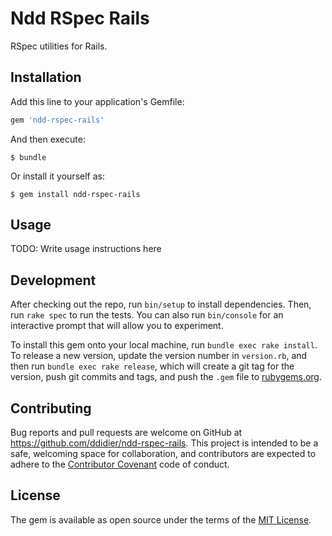 # Ndd RSpec Rails

RSpec utilities for Rails.

## Installation

Add this line to your application's Gemfile:

```ruby
gem 'ndd-rspec-rails'
```

And then execute:

    $ bundle

Or install it yourself as:

    $ gem install ndd-rspec-rails

## Usage

TODO: Write usage instructions here

## Development

After checking out the repo, run `bin/setup` to install dependencies. Then, run `rake spec` to run the tests. You can 
also run `bin/console` for an interactive prompt that will allow you to experiment.

To install this gem onto your local machine, run `bundle exec rake install`. To release a new version, update the 
version number in `version.rb`, and then run `bundle exec rake release`, which will create a git tag for the version, 
push git commits and tags, and push the `.gem` file to [rubygems.org](https://rubygems.org).

## Contributing

Bug reports and pull requests are welcome on GitHub at https://github.com/ddidier/ndd-rspec-rails. This project is 
intended to be a safe, welcoming space for collaboration, and contributors are expected to adhere to the 
[Contributor Covenant](http://contributor-covenant.org) code of conduct.

## License

The gem is available as open source under the terms of the [MIT License](http://opensource.org/licenses/MIT).


